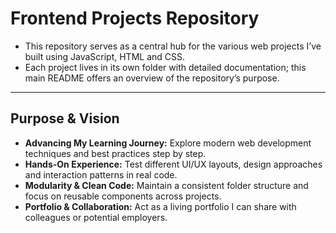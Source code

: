 # Frontend Projects Repository

- This repository serves as a central hub for the various web projects I’ve built using JavaScript, HTML and CSS. 
- Each project lives in its own folder with detailed documentation; this main README offers an overview of the repository’s purpose.

---

## Purpose & Vision  
- **Advancing My Learning Journey:** Explore modern web development techniques and best practices step by step.
- **Hands-On Experience:** Test different UI/UX layouts, design approaches and interaction patterns in real code.
- **Modularity & Clean Code:** Maintain a consistent folder structure and focus on reusable components across projects.
- **Portfolio & Collaboration:** Act as a living portfolio I can share with colleagues or potential employers.
